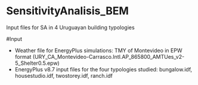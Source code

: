 # SensitivityAnalisis_BEM
Input files for SA in 4 Uruguayan building typologies

#Input
  - Weather file for EnergyPlus simulations: TMY of Montevideo in EPW format (URY_CA_Montevideo-Carrasco.Intl.AP_865800_AMTUes_v2-5_Shelter0.5.epw)
  - EnergyPlus v8.7 input files for the four typologies studied: bungalow.idf, housestudio.idf, twostorey.idf, ranch.idf 
